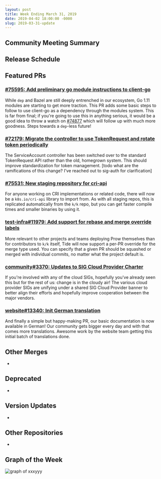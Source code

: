 ```yaml
---
layout: post
title: Week Ending March 31, 2019
date: 2019-04-02 18:00:00 -0000
slug: 2019-03-31-update
---
```


## Community Meeting Summary


## Release Schedule


## Featured PRs

### [#75595: Add preliminary go module instructions to client-go](https://github.com/kubernetes/kubernetes/pull/75595)

While `dep` and Bazel are still deeply entrenched in our ecosystem, Go 1.11 modules are starting to get more traction. This PR adds some basic steps to follow to use client-go as a dependency through the modules system. This is far from final; if you're going to use this in anything serious, it would be a good idea to throw a watch on [#74877](https://github.com/kubernetes/kubernetes/pull/74877) which will follow up with much more goodness. Steps towards a `dep`-less future!

### [#72179: Migrate the controller to use TokenRequest and rotate token periodically](https://github.com/kubernetes/kubernetes/pull/72179)

The ServiceAccount controller has been switched over to the standard TokenRequest API rather than the old, homegrown system. This should improve standardization for token management. [todo what are the ramifications of this change? I've reached out to sig-auth for clarification]

### [#75531: New staging repository for cri-api](https://github.com/kubernetes/kubernetes/pull/75531)

For anyone working on CRI implementations or related code, there will now be a `k8s.io/cri-api` library to import from. As with all staging repos, this is replicated automatically from the `k/k` repo, but you can get faster compile times and smaller binaries by using it.

### [test-infra#11979: Add support for rebase and merge override labels](https://github.com/kubernetes/test-infra/pull/11979)

More relevant to other projects and teams deploying Prow themselves than for contributors to `k/k` itself, Tide will now support a per-PR override for the merge type used. You can specify that a given PR should be squashed or merged with individual commits, no matter what the project default is.

### [community#3370: Updates to SIG Cloud Provider Charter](https://github.com/kubernetes/community/pull/3370)

If you're involved with any of the cloud SIGs, hopefully you've already seen this but for the rest of us: change is in the cloudy air! The various cloud provider SIGs are unifying under a shared SIG Cloud Provider banner to better align their efforts and hopefully improve cooperation between the major vendors.

### [website#13340: Init German translation](https://github.com/kubernetes/website/pull/13340)

And finally a simple but happy-making PR, our basic documentation is now available in German! Our community gets bigger every day and with that comes more translations. Awesome work by the website team getting this initial batch of translations done.

## Other Merges

*

## Deprecated

*

## Version Updates

*

## Other Repositories

*

## Graph of the Week

![graph of xxxyyy](/2018/images/some-graph.png)
